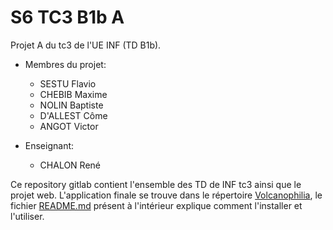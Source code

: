 # S6 TC3 B1b A

Projet A du tc3 de l'UE INF (TD B1b).

* Membres du projet:
    * SESTU Flavio
    * CHEBIB Maxime
    * NOLIN Baptiste
    * D'ALLEST Côme
    * ANGOT Victor

* Enseignant:
    * CHALON René

Ce repository gitlab contient l'ensemble des TD de INF tc3 ainsi que le projet web. L'application finale se trouve dans le répertoire [Volcanophilia](https://gitlab.ec-lyon.fr/fsestu/s6-tc3-b1b-a/-/tree/main/Volcanophilia), le fichier [README.md](https://gitlab.ec-lyon.fr/fsestu/s6-tc3-b1b-a/-/blob/main/Volcanophilia/README.md) présent à l'intérieur explique comment l'installer et l'utiliser.
